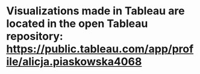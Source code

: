 # Visualizations made in Tableau are located in the open Tableau repository: https://public.tableau.com/app/profile/alicja.piaskowska4068  
